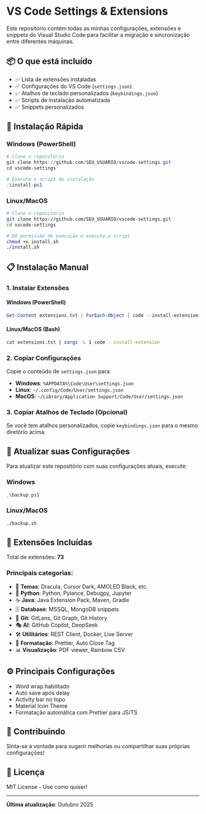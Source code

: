 # VS Code Settings & Extensions

Este repositório contém todas as minhas configurações, extensões e snippets do Visual Studio Code para facilitar a migração e sincronização entre diferentes máquinas.

## 📦 O que está incluído

- ✅ Lista de extensões instaladas
- ✅ Configurações do VS Code (`settings.json`)
- ✅ Atalhos de teclado personalizados (`keybindings.json`)
- ✅ Scripts de instalação automatizada
- ✅ Snippets personalizados

## 🚀 Instalação Rápida

### Windows (PowerShell)

```powershell
# Clone o repositório
git clone https://github.com/SEU_USUARIO/vscode-settings.git
cd vscode-settings

# Execute o script de instalação
.\install.ps1
```

### Linux/MacOS

```bash
# Clone o repositório
git clone https://github.com/SEU_USUARIO/vscode-settings.git
cd vscode-settings

# Dê permissão de execução e execute o script
chmod +x install.sh
./install.sh
```

## 📋 Instalação Manual

### 1. Instalar Extensões

#### Windows (PowerShell)
```powershell
Get-Content extensions.txt | ForEach-Object { code --install-extension $_ }
```

#### Linux/MacOS (Bash)
```bash
cat extensions.txt | xargs -L 1 code --install-extension
```

### 2. Copiar Configurações

Copie o conteúdo de `settings.json` para:
- **Windows**: `%APPDATA%\Code\User\settings.json`
- **Linux**: `~/.config/Code/User/settings.json`
- **MacOS**: `~/Library/Application Support/Code/User/settings.json`

### 3. Copiar Atalhos de Teclado (Opcional)

Se você tem atalhos personalizados, copie `keybindings.json` para o mesmo diretório acima.

## 🔄 Atualizar suas Configurações

Para atualizar este repositório com suas configurações atuais, execute:

### Windows
```powershell
.\backup.ps1
```

### Linux/MacOS
```bash
./backup.sh
```

## 📝 Extensões Incluídas

Total de extensões: **73**

### Principais categorias:
- 🎨 **Temas**: Dracula, Cursor Dark, AMOLED Black, etc.
- 🐍 **Python**: Python, Pylance, Debugpy, Jupyter
- ☕ **Java**: Java Extension Pack, Maven, Gradle
- 🗄️ **Database**: MSSQL, MongoDB snippets
- 🎯 **Git**: GitLens, Git Graph, Git History
- 🎭 **AI**: GitHub Copilot, DeepSeek
- 🛠️ **Utilitários**: REST Client, Docker, Live Server
- 💅 **Formatação**: Prettier, Auto Close Tag
- 📊 **Visualização**: PDF viewer, Rainbow CSV

## ⚙️ Principais Configurações

- Word wrap habilitado
- Auto save após delay
- Activity bar no topo
- Material Icon Theme
- Formatação automática com Prettier para JS/TS

## 🤝 Contribuindo

Sinta-se à vontade para sugerir melhorias ou compartilhar suas próprias configurações!

## 📄 Licença

MIT License - Use como quiser!

---

**Última atualização**: Outubro 2025
